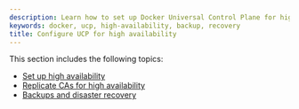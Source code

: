```yaml
---
description: Learn how to set up Docker Universal Control Plane for high availability.
keywords: docker, ucp, high-availability, backup, recovery
title: Configure UCP for high availability
---
```

This section includes the following topics:

* [Set up high availability](set-up-high-availability.md)
* [Replicate CAs for high availability](replicate-cas.md)
* [Backups and disaster recovery](backups-and-disaster-recovery.md)